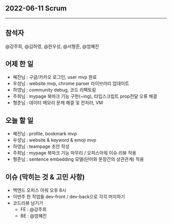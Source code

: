 ## 2022-06-11 Scrum

---
## 참석자
@강주희, @김하영, @한우성, @서형준, @엄혜진

## 어제 한 일

- 혜진님 : 구글/카카오 로그인, user mvp 완료
- 우성님 : website mvp, chrome parser 라이브러리 업데이트
- 하영님 : community debug, 코드 리팩토링
- 주희님 : mypage 북마크 기능 구현(~ing), 타입스크립트 prop전달 오류 해결
- 형준님 : 데이터 메모리 문제 해결 및 전처러, VM



## 오늘 할 일

- 혜진님 :  profile, bookmark mvp
- 우성님 : website & keyword & emoji mvp
- 하영님 : teampage 초안 작성
- 주희님 : mypage 북마크 기능 마무리 / 오피스아워 이슈 리뷰 적용
- 형준님 : sentence embedding 모델(단어와 문장간의 상관관계) 적용 




## 이슈 (막히는 것 & 고민 사항)

- 백엔드 오피스 아워 오후 8시
- 이번주 한 작업들 dev-front / dev-back으로 각각 머지하기
- 코드리뷰 남기기
  - FE : @강주희
  - BE : @엄혜진
